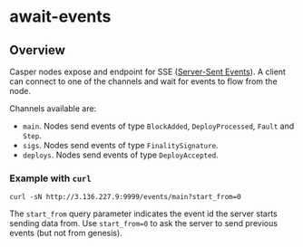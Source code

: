 # await-events

## Overview

Casper nodes expose and endpoint for SSE ([Server-Sent Events](https://en.wikipedia.org/wiki/Server-sent_events)). A client can connect to one of the channels and wait for events to flow from the node.

Channels available are:
* `main`. Nodes send events of type `BlockAdded`, `DeployProcessed`, `Fault` and `Step`.
* `sigs`. Nodes send events of type `FinalitySignature`.
* `deploys`. Nodes send events of type `DeployAccepted`.

### Example with `curl`
```
curl -sN http://3.136.227.9:9999/events/main?start_from=0
```
The `start_from` query parameter indicates the event id the server starts sending data from. Use `start_from=0` to ask the server to send previous events (but not from genesis).
